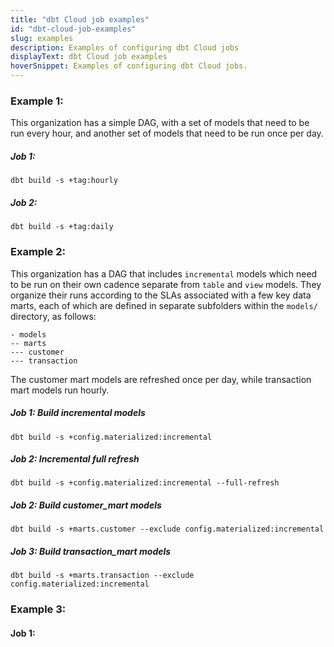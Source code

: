 ```yaml
---
title: "dbt Cloud job examples"
id: "dbt-cloud-job-examples"
slug: examples
description: Examples of configuring dbt Cloud jobs
displayText: dbt Cloud job examples
hoverSnippet: Examples of configuring dbt Cloud jobs.
---
```


### Example 1:

This organization has a simple DAG, with a set of models that need to be run every hour, and another set of models that need to be run once per day.

##### Job 1: 

`dbt build -s +tag:hourly`

##### Job 2:

`dbt build -s +tag:daily`

### Example 2:

This organization has a DAG that includes `incremental` models which need to be run on their own cadence separate from `table` and `view` models. They organize their runs according to the SLAs associated with a few key data marts, each of which are defined in separate subfolders within the `models/` directory, as follows:

```
- models
-- marts
--- customer
--- transaction
```

The customer mart models are refreshed once per day, while transaction mart models run hourly.

##### Job 1: Build incremental models

`dbt build -s +config.materialized:incremental`

##### Job 2: Incremental full refresh

`dbt build -s +config.materialized:incremental --full-refresh`

##### Job 2: Build customer_mart models

`dbt build -s +marts.customer --exclude config.materialized:incremental`

##### Job 3: Build transaction_mart models

`dbt build -s +marts.transaction --exclude config.materialized:incremental`

### Example 3: 



#### Job 1: